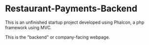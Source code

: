 # Restaurant-Payments-Backend

This is an unfinished startup project developed using Phalcon, a php framework using MVC.

This is the "backend" or company-facing webpage.
